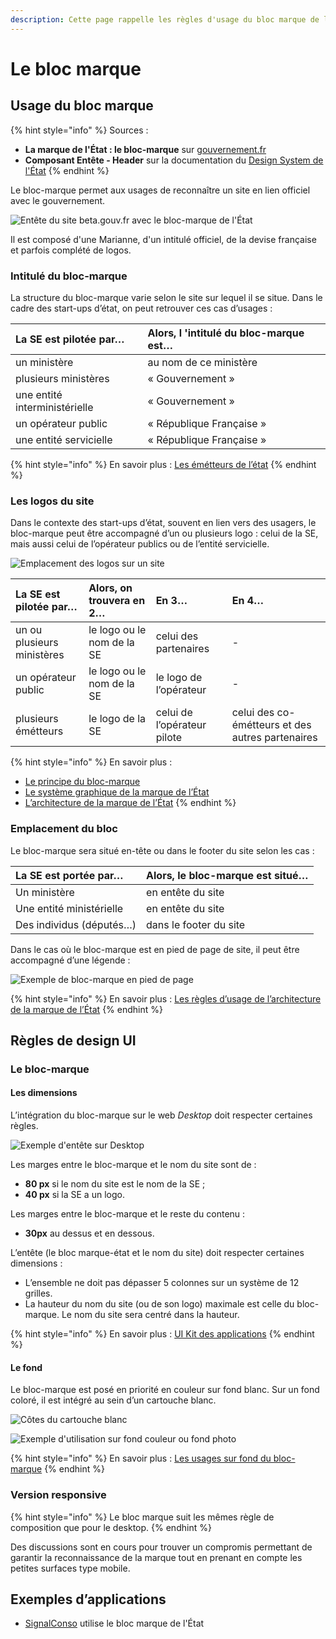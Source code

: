 ```yaml
---
description: Cette page rappelle les règles d'usage du bloc marque de l'État.
---
```


# Le bloc marque

## Usage du bloc marque

{% hint style="info" %}
Sources : 

* **La marque de l'État : le bloc-marque** sur [gouvernement.fr](https://www.gouvernement.fr/charte/charte-graphique-les-fondamentaux/le-bloc-marque)
* **Composant Entête - Header** sur la documentation du [Design System de l'État](https://gouvfr.atlassian.net/wiki/spaces/DB/pages/222789846/En-t+te+-+Header)
{% endhint %}

Le bloc-marque permet aux usages de reconnaître un site en lien officiel avec le gouvernement.

![Ent&#xEA;te du site beta.gouv.fr avec le bloc-marque de l&apos;&#xC9;tat](https://gblobscdn.gitbook.com/assets%2F-LrIrU4Q48ofLVq_QOPA%2F-M4Eag-zpN9pmepKV2HZ%2F-M4Ec1Df35_wYukkAIx5%2Fheader-bloc-marque.png?alt=media&token=5fdd8116-b476-41c7-a83a-76e35a6626a8)

Il est composé d'une Marianne, d'un intitulé officiel, de la devise française et parfois complété de logos.

### Intitulé du bloc-marque <a id="Intitul&#xE9;-du-bloc-marque"></a>

La structure du bloc-marque varie selon le site sur lequel il se situe. Dans le cadre des start-ups d’état, on peut retrouver ces cas d’usages :

| La SE est pilotée par… | Alors, l 'intitulé du bloc-marque est… |
| :--- | :--- |
| un ministère | au nom de ce ministère |
| plusieurs ministères | « Gouvernement » |
| une entité interministérielle | « Gouvernement » |
| un opérateur public | « République Française » |
| une entité servicielle | « République Française » |

{% hint style="info" %}
En savoir plus : [Les émétteurs de l’état](https://www.gouvernement.fr/charte/charte-graphique-les-fondamentaux/l-architecture-de-marque-de-l-etat#-Les-%C3%A9metteurs-de-l%E2%80%99%C3%89tat)​
{% endhint %}

### Les logos du site <a id="les-logos-du-site"></a>

Dans le contexte des start-ups d’état, souvent en lien vers des usagers, le bloc-marque peut être accompagné d’un ou plusieurs logo : celui de la SE, mais aussi celui de l’opérateur publics ou de l’entité servicielle.

![Emplacement des logos sur un site](https://gblobscdn.gitbook.com/assets%2F-LrIrU4Q48ofLVq_QOPA%2F-M4Ed0dFqjVGG_w2H9DY%2F-M4F2Mim9QXY4YelpelA%2Flogo-marque-etat.png?alt=media&token=d5fddf91-4660-4895-8c98-6674d36077d7)

| La SE est pilotée par… | Alors, on trouvera en 2… | En 3… | En 4… |
| :--- | :--- | :--- | :--- |
| un ou plusieurs ministères | le logo ou le nom de la SE | celui des partenaires | - |
| un opérateur public | le logo ou le nom de la SE | le logo de l’opérateur | - |
| plusieurs émétteurs | le logo de la SE | celui de l’opérateur pilote | celui des co-émétteurs et des autres partenaires |

{% hint style="info" %}
En savoir plus : 

* ​[Le principe du bloc-marque](https://www.gouvernement.fr/charte/charte-graphique-les-fondamentaux/le-bloc-marque)​
* ​[Le système graphique de la marque de l’État](https://www.gouvernement.fr/charte/charte-graphique-les-fondamentaux/le-systeme-graphique)​
* ​[L’architecture de la marque de l’État](https://www.gouvernement.fr/charte/charte-graphique-les-fondamentaux/l-architecture-de-marque-de-l-etat)
{% endhint %}

### Emplacement du bloc <a id="Emplacement-du-bloc"></a>

Le bloc-marque sera situé en-tête ou dans le footer du site selon les cas :

| La SE est portée par… | Alors, le bloc-marque est situé… |
| :--- | :--- |
| Un ministère | en entête du site |
| Une entité ministérielle | en entête du site |
| Des individus \(députés…\) | dans le footer du site |

Dans le cas où le bloc-marque est en pied de page de site, il peut être accompagné d’une légende :

![Exemple de bloc-marque en pied de page](https://gblobscdn.gitbook.com/assets%2F-LrIrU4Q48ofLVq_QOPA%2F-M4Ed0dFqjVGG_w2H9DY%2F-M4F2VtXo4ZqZh-KlLG5%2Flogo-footer.png?alt=media&token=82a4f2ce-d551-4e15-92c1-9b8f79e5190d)

{% hint style="info" %}
En savoir plus : [Les règles d’usage de l’architecture de la marque de l’État](https://www.gouvernement.fr/charte/charte-graphique-les-fondamentaux/l-architecture-de-marque-de-l-etat)​
{% endhint %}

## Règles de design UI <a id="R&#xE8;gles-de-design-UI"></a>

### Le bloc-marque <a id="Les-dimensions-et-cotes-du-bloc-marque"></a>

#### Les dimensions <a id="les-dimensions"></a>

L’intégration du bloc-marque sur le web _Desktop_ doit respecter certaines règles.

![Exemple d&apos;ent&#xEA;te sur Desktop](https://gblobscdn.gitbook.com/assets%2F-LrIrU4Q48ofLVq_QOPA%2F-M4Ed0dFqjVGG_w2H9DY%2F-M4F33vKuo_fG9Ur2WOa%2Fentete-marque-etat.png?alt=media&token=6a8b9a12-994c-403d-82b5-38fc0b80731e)

Les marges entre le bloc-marque et le nom du site sont de :

* **80 px** si le nom du site est le nom de la SE ;
* **40 px** si la SE a un logo.

Les marges entre le bloc-marque et le reste du contenu :

* **30px** au dessus et en dessous.

L’entête \(le bloc marque-état et le nom du site\) doit respecter certaines dimensions :

* L’ensemble ne doit pas dépasser 5 colonnes sur un système de 12 grilles.
* La hauteur du nom du site \(ou de son logo\) maximale est celle du bloc-marque. Le nom du site sera centré dans la hauteur.

{% hint style="info" %}
En savoir plus : [UI Kit des applications](https://www.gouvernement.fr/charte/charte-graphique-les-applications/ministeres-secretariats-d-etat-services-deconcentres-ou-a-l)​
{% endhint %}

#### Le fond <a id="le-fond"></a>

Le bloc-marque est posé en priorité en couleur sur fond blanc. Sur un fond coloré, il est intégré au sein d’un cartouche blanc.

![C&#xF4;tes du cartouche blanc](https://gblobscdn.gitbook.com/assets%2F-LrIrU4Q48ofLVq_QOPA%2F-M4Ed0dFqjVGG_w2H9DY%2F-M4F3d1ZfaqZTryRybMN%2Fcotes-cartouche.png?alt=media&token=1c7f38ed-45c3-427d-b76f-0ce3e3561ac1)

![Exemple d&apos;utilisation sur fond couleur ou fond photo](https://gblobscdn.gitbook.com/assets%2F-LrIrU4Q48ofLVq_QOPA%2F-M4Ed0dFqjVGG_w2H9DY%2F-M4F3HOXnQNM8sC0NGlq%2Fbloc-marque-fond-couleur.png?alt=media&token=b4c9dcb8-d851-4721-851e-dbda7a2163d9)

{% hint style="info" %}
En savoir plus : [Les usages sur fond du bloc-marque](https://www.gouvernement.fr/charte/charte-graphique-les-fondamentaux/le-bloc-marque#Les-usages-sur-fond)​
{% endhint %}

### Version responsive

{% hint style="info" %}
Le bloc marque suit les mêmes règle de composition que pour le desktop.
{% endhint %}

Des discussions sont en cours pour trouver un compromis permettant de garantir la reconnaissance de la marque tout en prenant en compte les petites surfaces type mobile.​

## Exemples d’applications <a id="Exemples-d&#x2019;applications"></a>

* [SignalConso](https://signal.conso.gouv.fr/) utilise le bloc marque de l'État

